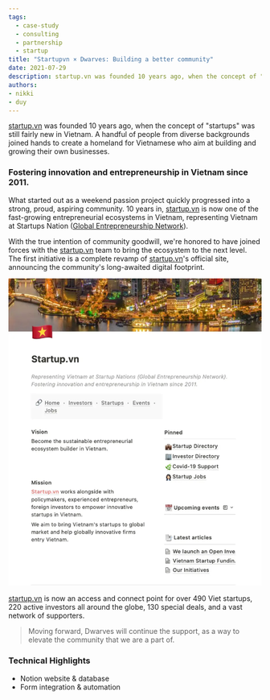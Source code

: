 ```yaml
---
tags: 
  - case-study
  - consulting
  - partnership
  - startup
title: "Startupvn × Dwarves: Building a better community"
date: 2021-07-29
description: startup.vn was founded 10 years ago, when the concept of "startups" was still fairly new in Vietnam. A handful of people from diverse backgrounds joined hands to create a homeland for Vietnamese who aim at building and growing their own businesses.
authors: 
- nikki
- duy
---
```


[startup.vn](http://startup.vn/) was founded 10 years ago, when the concept of "startups" was still fairly new in Vietnam. A handful of people from diverse backgrounds joined hands to create a homeland for Vietnamese who aim at building and growing their own businesses.

### Fostering innovation and entrepreneurship in Vietnam since 2011.
What started out as a weekend passion project quickly progressed into a strong, proud, aspiring community. 10 years in, [startup.vn](http://startup.vn/) is now one of the fast-growing entrepreneurial ecosystems in Vietnam, representing Vietnam at Startups Nation ([Global Entrepreneurship Network](https://www.genglobal.org/)).

With the true intention of community goodwill, we're honored to have joined forces with the [startup.vn](http://startup.vn/) team to bring the ecosystem to the next level. The first initiative is a complete revamp of [startup.vn](http://startup.vn/)'s official site, announcing the community's long-awaited digital footprint.

![](assets/startupvn_ea2ffe136a0c7d8ccd7e9dd9c6919b62_md5.webp)

[startup.vn](http://startup.vn/) is now an access and connect point for over 490 Viet startups, 220 active investors all around the globe, 130 special deals, and a vast network of supporters.

>
> Moving forward, Dwarves will continue the support, as a way to elevate the community that we are a part of.

### Technical Highlights
- Notion website & database
- Form integration & automation